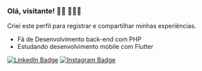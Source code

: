 ### Olá, visitante! 🤟🏾 🧑🏾‍💻

Criei este perfil para registrar e compartilhar minhas experiências.

* Fã de Desenvolvimento back-end com PHP <br />
* Estudando desenvolvimento mobile com Flutter

[![LinkedIn Badge](https://img.shields.io/badge/LinkedIn-0077B5?style=for-the-badge&logo=linkedin&logoColor=white&link=https://www.linkedin.com/in/maicnogueira/)](https://www.linkedin.com/in/maicnogueira/) [![Instagram Badge](https://img.shields.io/badge/Instagram-E4405F?style=for-the-badge&logo=instagram&logoColor=white&link=https://www.instagram.com/maicnogueira/)](https://www.instagram.com/maicnogueira/)
